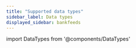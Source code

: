 ```yaml
---
title: "Supported data types"
sidebar_label: Data types
displayed_sidebar: bankfeeds
---
```


import DataTypes from '@components/DataTypes'

<DataTypes productName="bankFeeds"/>

<br/>